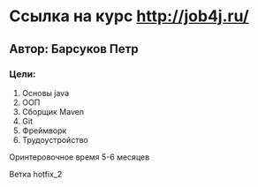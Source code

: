# Ссылка на курс http://job4j.ru/
## Автор: Барсуков Петр
### Цели:
1. Основы java
2. ООП
3. Сборщик Maven
4. Git
5. Фреймворк
6. Трудоустройство

Оринтеровочное время 5-6 месяцев

Ветка hotfix_2

